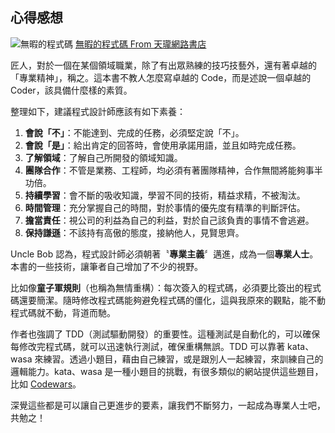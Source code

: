 ## 心得感想

![無暇的程式碼](https://cf-assets1.tenlong.com.tw/images/77600/medium/PG21334.JPG)
[無暇的程式碼 From 天瓏網路書店](https://www.tenlong.com.tw/products/9789862017883 "點我前往！")

匠人，對於一個在某個領域職業，除了有出眾熟練的技巧技藝外，還有著卓越的「專業精神」，稱之。這本書不教人怎麼寫卓越的 Code，而是述說一個卓越的 Coder，該具備什麼樣的素質。

整理如下，建議程式設計師應該有如下素養：
1. **會說「不」**：不能達到、完成的任務，必須堅定說「不」。
2. **會說「是」**：給出肯定的回答時，會使用承諾用語，並且如時完成任務。
3. **了解領域**：了解自己所開發的領域知識。
4. **團隊合作**：不管是業務、工程師，均必須有著團隊精神，合作無間將能夠事半功倍。
5. **持續學習**：會不斷的吸收知識，學習不同的技術，精益求精，不被淘汰。
6. **時間管理**：充分掌握自己的時間，對於事情的優先度有精準的判斷評估。
7. **擔當責任**：視公司的利益為自己的利益，對於自己該負責的事情不會逃避。
8. **保持謙遜**：不該持有高傲的態度，接納他人，見賢思齊。

Uncle Bob 認為，程式設計師必須朝著〝**專業主義**〞邁進，成為一個**專業人士**。本書的一些技術，讓筆者自己增加了不少的視野。

比如像**童子軍規則**（也稱為無情重構）：每次簽入的程式碼，必須要比簽出的程式碼還要簡潔。隨時修改程式碼能夠避免程式碼的僵化，這與我原來的觀點，能不動程式碼就不動，背道而馳。

作者也強調了 TDD（測試驅動開發）的重要性。這種測試是自動化的，可以確保每修改完程式碼，就可以迅速執行測試，確保重構無誤。TDD 可以靠著 kata、wasa 來練習。透過小題目，藉由自己練習，或是跟別人一起練習，來訓練自己的邏輯能力。kata、wasa 是一種小題目的挑戰，有很多類似的網站提供這些題目，比如 [Codewars](
https://www.codewars.com "點我前去看看！")。

深覺這些都是可以讓自己更進步的要素，讓我們不斷努力，一起成為專業人士吧，共勉之！
